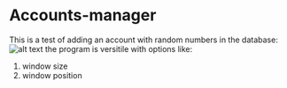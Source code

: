 # Accounts-manager
This is a test of adding an account with random numbers in the database:
![alt text](https://i.imgur.com/aLDivXz.jpg)
the program is versitile with options like:
1. window size
2. window position

